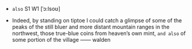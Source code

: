- `also` S1 W1 [ˈɔ:lsoʊ]



-  Indeed, by standing on tiptoe I could catch a glimpse of some of the peaks of the still bluer and more distant mountain ranges in the northwest, those true-blue coins from heaven’s own mint, `and also` of some portion of the village —— walden